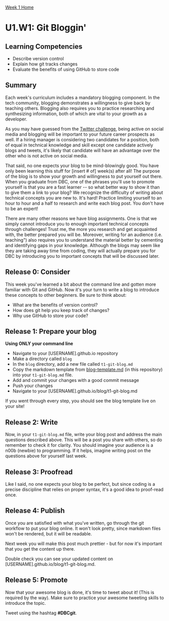 [Week 1 Home](./)

# U1.W1: Git Bloggin'

## Learning Competencies
- Describe version control
- Explain how git tracks changes
- Evaluate the benefits of using GitHub to store code

## Summary

Each week's curriculum includes a mandatory blogging component. In the tech community, blogging demonstrates a willingness to give back by teaching others. Blogging also requires you to practice researching and synthesizing information, both of which are vital to your growth as a developer.

As you may have guessed from the [Twitter challenge](9-twitter-intro.md), being active on social media and blogging will be important to your future career prospects as well. If a hiring manager is considering two candidates for a position, both of equal in technical knowledge and skill except one candidate actively blogs and tweets, it's likely that candidate will have an advantage over the other who is not active on social media.

That said, no one expects your blog to be mind-blowingly good. You have only been learning this stuff for [insert # of] week(s) after all! The purpose of the blog is to show your growth and willingness to put yourself out there. When you graduate from DBC, one of the phrases you'll use to promote yourself is that you are a fast learner -- so what better way to show it than to give them a link to your blog? We recognize the difficulty of writing about technical concepts you are new to. It's hard! Practice limiting yourself to an hour to hour and a half to research and write each blog post. You don't have to be an expert!

There are many other reasons we have blog assignments. One is that we simply cannot introduce you to enough important technical concepts through challenges! Trust me, the more you research and get acquainted with, the better prepared you will be. Moreover, writing for an audience (i.e. teaching") also requires you to understand the material better by cementing and identifying gaps in your knowledge. Although the blogs may seem like they are taking away time from coding, they will actually prepare you for DBC by introducing you to important concepts that will be discussed later.

## Release 0: Consider
This week you've learned a bit about the command line and gotten more familiar with Git and GitHub. Now it's your turn to write a blog to introduce these concepts to other beginners. Be sure to think about:

- What are the benefits of version control?
- How does git help you keep track of changes?
- Why use GitHub to store your code?

## Release 1: Prepare your blog

**Using ONLY your command line**

- Navigate to your [USERNAME].github.io repository
- Make a directory called `blog`
- In the `blog` directory, add a new file called `t1-git-blog.md`
- Copy the markdown template from [blog-template.md](blog-template.md) (in this repository) into your `t1-git-blog.md` file.
- Add and commit your changes with a good commit message
- Push your changes
- Navigate to your [USERNAME].github.io/blog/t1-git-blog.md

If you went through every step, you should see the blog template live on your site!


## Release 2: Write

Now, in your `t1-git-blog.md` file, write your blog post and address the main questions described above. This will be a post you share with others, so do remember to check it for clarity. You should imagine your audience is a n00b (newbie) to programming. If it helps, imagine writing post on the questions above for yourself last week.


## Release 3: Proofread

Like I said, no one expects your blog to be perfect, but since coding is a precise discipline that relies on proper syntax, it's a good idea to proof-read once.


## Release 4: Publish

Once you are satisfied with what you've written, go through the git workflow to put your blog online. It won't look pretty, since markdown files won't be rendered, but it will be readable.

Next week you will make this post much prettier - but for now it's important that you get the content up there.

Double check you can see your updated content on [USERNAME].github.io/blog/t1-git-blog.md.

## Release 5: Promote

Now that your awesome blog is done, it's time to tweet about it! (This is required by the way). Make sure to practice your awesome tweeting skills to introduce the topic.

Tweet using the hashtag **#DBCgit**.

